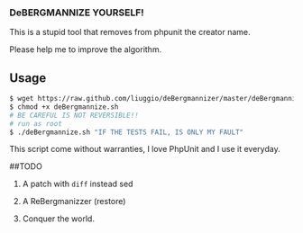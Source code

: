 ### DeBERGMANNIZE YOURSELF!

This is a stupid tool that removes from phpunit the creator name.

Please help me to improve the algorithm.


## Usage


```bash
$ wget https://raw.github.com/liuggio/deBergmannizer/master/deBergmannize.sh
$ chmod +x deBergmannize.sh
# BE CAREFUL IS NOT REVERSIBLE!!
# run as root
$ ./deBergmannize.sh "IF THE TESTS FAIL, IS ONLY MY FAULT"
```


This script come without warranties, 
I love PhpUnit and I use it everyday.



##TODO

1. A patch with `diff` instead sed

2. A ReBergmanizzer (restore)

3. Conquer the world.